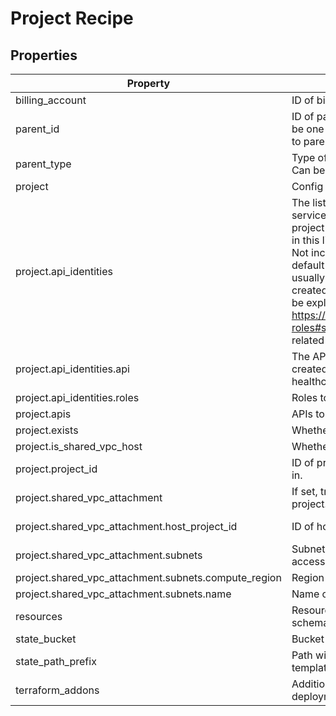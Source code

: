 # Project Recipe

<!-- These files are auto generated -->

## Properties

| Property | Description | Type | Required | Default | Pattern |
| -------- | ----------- | ---- | -------- | ------- | ------- |
| billing_account | ID of billing account to attach to this project. | string | false | - | - |
| parent_id | ID of parent GCP resource to apply the policy Can be one of the organization ID or folder ID according to parent_type. | string | false | - | - |
| parent_type | Type of parent GCP resource to apply the policy Can be one of 'organization' or 'folder'. | string | false | - | ^organization\|folder$ |
| project | Config for the project. | object | true | - | - |
| project.api_identities | The list of service identities (Google Managed service account for the API) to force-create for the project (e.g. in order to grant additional roles). APIs in this list will automatically be appended to `apis`. Not including the API in this list will follow the default behaviour for identity creation (which is usually when the first resource using the API is created). Any roles (e.g. service agent role) must be explicitly listed. See <https://cloud.google.com/iam/docs/understanding-roles#service-agent-roles-roles> for a list of related roles. | array(object) | false | [] | - |
| project.api_identities.api | The API whose default Service Agent will be force-created and granted the roles. Example: healthcare.googleapis.com. | string | true | - | - |
| project.api_identities.roles | Roles to granted to the API Service Agent. | array(string) | true | - | - |
| project.apis | APIs to enable in the project. | array(string) | false | [] | - |
| project.exists | Whether this project exists. | boolean | false | false | - |
| project.is_shared_vpc_host | Whether this project is a shared VPC host. | boolean | false | false | - |
| project.project_id | ID of project to create and/or provision resources in. | string | true | - | ^[a-z][a-z0-9\-]{4,28}[a-z0-9]$ |
| project.shared_vpc_attachment | If set, treats this project as a shared VPC service project. | object | false | - | - |
| project.shared_vpc_attachment.host_project_id | ID of host project to connect this project to. | string | true | - | ^[a-z][a-z0-9\-]{4,28}[a-z0-9]$ |
| project.shared_vpc_attachment.subnets | Subnets within the host project to grant this project access to. | array(object) | false | [] | - |
| project.shared_vpc_attachment.subnets.compute_region | Region of subnet. | string | false | - | - |
| project.shared_vpc_attachment.subnets.name | Name of subnet. | string | true | - | - |
| resources | Resources in this project. See [resources.md](./resources.md) for schema. | - | false | - | - |
| state_bucket | Bucket to store remote state. | string | false | - | - |
| state_path_prefix | Path within bucket to store state. Defaults to the template's output_path. | string | false | - | - |
| terraform_addons | Additional Terraform configuration for the project deployment. For schema see ./deployment.hcl. | - | false | - | - |
